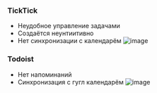 ### TickTick
- Неудобное управление задачами
- Создаётся неунтиитивно 
- Нет синхронизации с календарём
![image](https://user-images.githubusercontent.com/87380272/205039827-42eb32b8-0fe2-437c-b461-7acd94df9c34.png)

### Todoist
- Нет напоминаний 
- Синхронизация с гугл календарём
![image](https://user-images.githubusercontent.com/87380272/205040076-c53871fa-2577-488f-8854-5ff79f867df7.png)

